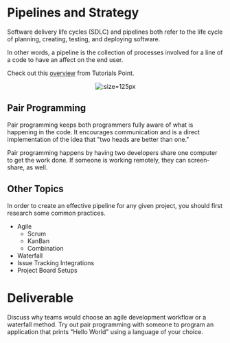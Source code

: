 # Pipelines and Strategy

Software delivery life cycles (SDLC) and pipelines both refer to the life cycle of planning, creating, testing, and deploying software.

In other words, a pipeline is the collection of processes involved for a line of a code to have an affect on the end user.

Check out this [overview](https://www.tutorialspoint.com/sdlc/sdlc_overview.htm) from Tutorials Point.

<center>

  ![](img3/deploy.svg ':size=125px')

</center>

## Pair Programming

Pair programming keeps both programmers fully aware of what is happening in the code. It encourages communication and is a direct implementation of the idea that "two heads are better than one."

Pair programming happens by having two developers share one computer to get the work done. If someone is working remotely, they can screen-share, as well.

## Other Topics

In order to create an effective pipeline for any given project, you should first research some common practices.

 - Agile
   - Scrum
   - KanBan
   - Combination
 - Waterfall
 - Issue Tracking Integrations
 - Project Board Setups

# Deliverable

Discuss why teams would choose an agile development workflow or a waterfall method. Try out pair programming with someone to program an application that prints "Hello World" using a language of your choice.
